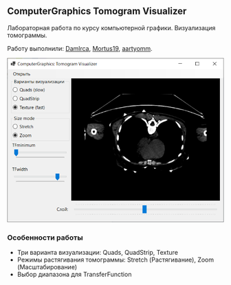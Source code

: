 ## ComputerGraphics Tomogram Visualizer

Лабораторная работа по курсу компьютерной графики. Визуализация томограммы.

Работу выполнили: [Damlrca](https://github.com/Damlrca), [Mortus19](https://github.com/Mortus19), [aartyomm](https://github.com/aartyomm).

![screenshot](screenshot.png)

### Особенности работы

- Три варианта визуализации: Quads, QuadStrip, Texture
- Режимы растягивания томограммы: Stretch (Растягивание), Zoom (Масштабирование)
- Выбор диапазона для TransferFunction
